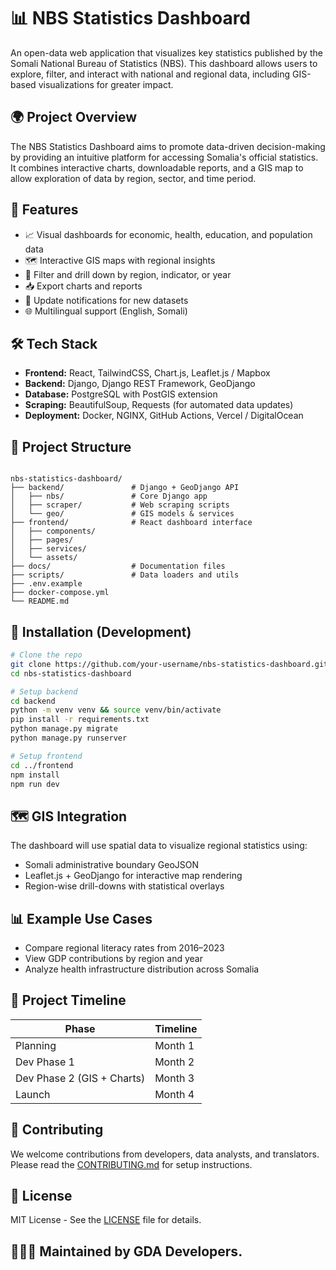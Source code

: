 # 📊 NBS Statistics Dashboard

An open-data web application that visualizes key statistics published by the Somali National Bureau of Statistics (NBS). This dashboard allows users to explore, filter, and interact with national and regional data, including GIS-based visualizations for greater impact.

## 🌍 Project Overview

The NBS Statistics Dashboard aims to promote data-driven decision-making by providing an intuitive platform for accessing Somalia's official statistics. It combines interactive charts, downloadable reports, and a GIS map to allow exploration of data by region, sector, and time period.

## 🚀 Features

- 📈 Visual dashboards for economic, health, education, and population data
- 🗺️ Interactive GIS maps with regional insights
- 🔎 Filter and drill down by region, indicator, or year
- 📥 Export charts and reports
- 🔔 Update notifications for new datasets
- 🌐 Multilingual support (English, Somali)

## 🛠️ Tech Stack

- **Frontend:** React, TailwindCSS, Chart.js, Leaflet.js / Mapbox
- **Backend:** Django, Django REST Framework, GeoDjango
- **Database:** PostgreSQL with PostGIS extension
- **Scraping:** BeautifulSoup, Requests (for automated data updates)
- **Deployment:** Docker, NGINX, GitHub Actions, Vercel / DigitalOcean

## 🧭 Project Structure

```

nbs-statistics-dashboard/
├── backend/               # Django + GeoDjango API
│   ├── nbs/               # Core Django app
│   ├── scraper/           # Web scraping scripts
│   └── geo/               # GIS models & services
├── frontend/              # React dashboard interface
│   ├── components/
│   ├── pages/
│   ├── services/
│   └── assets/
├── docs/                  # Documentation files
├── scripts/               # Data loaders and utils
├── .env.example
├── docker-compose.yml
└── README.md

````

## 🔧 Installation (Development)

```bash
# Clone the repo
git clone https://github.com/your-username/nbs-statistics-dashboard.git
cd nbs-statistics-dashboard

# Setup backend
cd backend
python -m venv venv && source venv/bin/activate
pip install -r requirements.txt
python manage.py migrate
python manage.py runserver

# Setup frontend
cd ../frontend
npm install
npm run dev
````

## 🗺️ GIS Integration

The dashboard will use spatial data to visualize regional statistics using:

* Somali administrative boundary GeoJSON
* Leaflet.js + GeoDjango for interactive map rendering
* Region-wise drill-downs with statistical overlays

## 📊 Example Use Cases

* Compare regional literacy rates from 2016–2023
* View GDP contributions by region and year
* Analyze health infrastructure distribution across Somalia

## 📅 Project Timeline

| Phase                      | Timeline |
| -------------------------- | -------- |
| Planning                   | Month 1  |
| Dev Phase 1                | Month 2  |
| Dev Phase 2 (GIS + Charts) | Month 3  |
| Launch                     | Month 4  |

## 🤝 Contributing

We welcome contributions from developers, data analysts, and translators. Please read the [CONTRIBUTING.md](./docs/CONTRIBUTING.md) for setup instructions.


## 📄 License

MIT License - See the [LICENSE](./LICENSE) file for details.

## 👩🏽‍💼 Maintained by GDA Developers.
